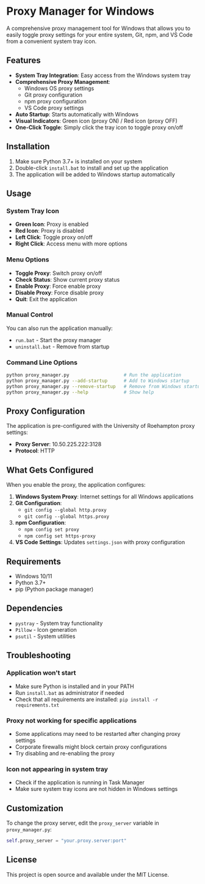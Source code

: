 # Proxy Manager for Windows

A comprehensive proxy management tool for Windows that allows you to easily toggle proxy settings for your entire system, Git, npm, and VS Code from a convenient system tray icon.

## Features

- **System Tray Integration**: Easy access from the Windows system tray
- **Comprehensive Proxy Management**:
  - Windows OS proxy settings
  - Git proxy configuration
  - npm proxy configuration
  - VS Code proxy settings
- **Auto Startup**: Starts automatically with Windows
- **Visual Indicators**: Green icon (proxy ON) / Red icon (proxy OFF)
- **One-Click Toggle**: Simply click the tray icon to toggle proxy on/off

## Installation

1. Make sure Python 3.7+ is installed on your system
2. Double-click `install.bat` to install and set up the application
3. The application will be added to Windows startup automatically

## Usage

### System Tray Icon

- **Green Icon**: Proxy is enabled
- **Red Icon**: Proxy is disabled
- **Left Click**: Toggle proxy on/off
- **Right Click**: Access menu with more options

### Menu Options

- **Toggle Proxy**: Switch proxy on/off
- **Check Status**: Show current proxy status
- **Enable Proxy**: Force enable proxy
- **Disable Proxy**: Force disable proxy
- **Quit**: Exit the application

### Manual Control

You can also run the application manually:

- `run.bat` - Start the proxy manager
- `uninstall.bat` - Remove from startup

### Command Line Options

```bash
python proxy_manager.py                    # Run the application
python proxy_manager.py --add-startup      # Add to Windows startup
python proxy_manager.py --remove-startup   # Remove from Windows startup
python proxy_manager.py --help             # Show help
```

## Proxy Configuration

The application is pre-configured with the University of Roehampton proxy settings:

- **Proxy Server**: 10.50.225.222:3128
- **Protocol**: HTTP

## What Gets Configured

When you enable the proxy, the application configures:

1. **Windows System Proxy**: Internet settings for all Windows applications
2. **Git Configuration**:
   - `git config --global http.proxy`
   - `git config --global https.proxy`
3. **npm Configuration**:
   - `npm config set proxy`
   - `npm config set https-proxy`
4. **VS Code Settings**: Updates `settings.json` with proxy configuration

## Requirements

- Windows 10/11
- Python 3.7+
- pip (Python package manager)

## Dependencies

- `pystray` - System tray functionality
- `Pillow` - Icon generation
- `psutil` - System utilities

## Troubleshooting

### Application won't start

- Make sure Python is installed and in your PATH
- Run `install.bat` as administrator if needed
- Check that all requirements are installed: `pip install -r requirements.txt`

### Proxy not working for specific applications

- Some applications may need to be restarted after changing proxy settings
- Corporate firewalls might block certain proxy configurations
- Try disabling and re-enabling the proxy

### Icon not appearing in system tray

- Check if the application is running in Task Manager
- Make sure system tray icons are not hidden in Windows settings

## Customization

To change the proxy server, edit the `proxy_server` variable in `proxy_manager.py`:

```python
self.proxy_server = "your.proxy.server:port"
```

## License

This project is open source and available under the MIT License.
